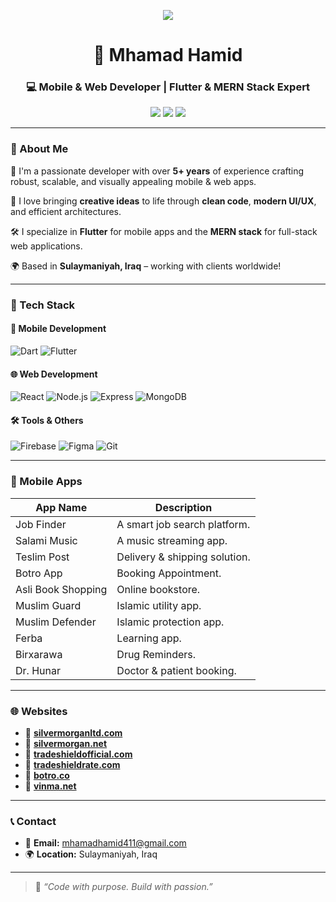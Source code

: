 <!-- Typing animation -->
<p align="center">
  <img src="https://readme-typing-svg.demolab.com/?lines=Hi,+I'm+Mhamad+Hamid;Mobile+%26+Web+Developer;Flutter+%26+MERN+Stack+Expert;&center=true&size=24">
</p>

<h1 align="center">🚀 Mhamad Hamid</h1>
<h3 align="center">💻 Mobile & Web Developer | Flutter & MERN Stack Expert</h3>

<p align="center">
  <a href="mailto:mhamadhamid411@gmail.com"><img src="https://img.shields.io/badge/email-D14836?style=for-the-badge&logo=gmail&logoColor=white"/></a>
  <a href="https://www.linkedin.com/in/mhamadhamid"><img src="https://img.shields.io/badge/LinkedIn-0077B5?style=for-the-badge&logo=linkedin&logoColor=white"/></a>
  <a href="https://botro.co"><img src="https://img.shields.io/badge/Portfolio-Visit-%230077B5?style=for-the-badge&logo=google-chrome&logoColor=white"/></a>
</p>

---

### 👋 About Me

🎯 I'm a passionate developer with over **5+ years** of experience crafting robust, scalable, and visually appealing mobile & web apps.

💙 I love bringing **creative ideas** to life through **clean code**, **modern UI/UX**, and efficient architectures.

🛠️ I specialize in **Flutter** for mobile apps and the **MERN stack** for full-stack web applications.

🌍 Based in **Sulaymaniyah, Iraq** – working with clients worldwide!

---

### 🧰 Tech Stack

#### 📱 Mobile Development
![Dart](https://img.shields.io/badge/Dart-0175C2?style=flat-square&logo=dart&logoColor=white)
![Flutter](https://img.shields.io/badge/Flutter-02569B?style=flat-square&logo=flutter&logoColor=white)

#### 🌐 Web Development
![React](https://img.shields.io/badge/React-61DAFB?style=flat-square&logo=react&logoColor=black)
![Node.js](https://img.shields.io/badge/Node.js-339933?style=flat-square&logo=nodedotjs&logoColor=white)
![Express](https://img.shields.io/badge/Express.js-000000?style=flat-square&logo=express&logoColor=white)
![MongoDB](https://img.shields.io/badge/MongoDB-47A248?style=flat-square&logo=mongodb&logoColor=white)

#### 🛠️ Tools & Others
![Firebase](https://img.shields.io/badge/Firebase-FFCA28?style=flat-square&logo=firebase&logoColor=black)
![Figma](https://img.shields.io/badge/Figma-F24E1E?style=flat-square&logo=figma&logoColor=white)
![Git](https://img.shields.io/badge/Git-F05032?style=flat-square&logo=git&logoColor=white)

---

### 📱 Mobile Apps

| App Name            | Description |
|---------------------|-------------|
| Job Finder          | A smart job search platform. |
| Salami Music        | A music streaming app. |
| Teslim Post         | Delivery & shipping solution. |
| Botro App           | Booking Appointment. |
| Asli Book Shopping  | Online bookstore. |
| Muslim Guard        | Islamic utility app. |
| Muslim Defender     | Islamic protection app. |
| Ferba               | Learning app. |
| Birxarawa           | Drug Reminders. |
| Dr. Hunar           | Doctor & patient booking. |

---

### 🌐 Websites

- 🔗 [**silvermorganltd.com**](https://www.silvermorganltd.com/)
- 🔗 [**silvermorgan.net**](https://www.silvermorgan.net/)
- 🔗 [**tradeshieldofficial.com**](https://www.tradeshieldofficial.com/en/)
- 🔗 [**tradeshieldrate.com**](https://tradeshieldrate.com/)
- 🔗 [**botro.co**](https://botro.co/)
- 🔗 [**vinma.net**](https://vinma.net/)

---

### 📞 Contact

- 📧 **Email:** mhamadhamid411@gmail.com  
- 🌍 **Location:** Sulaymaniyah, Iraq

---

> 💬 *“Code with purpose. Build with passion.”*


